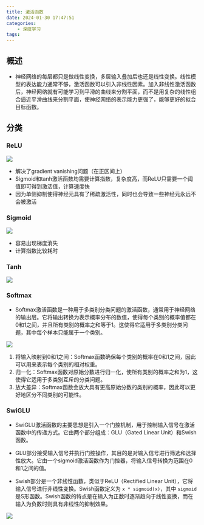 ```yaml
---
title: 激活函数
date: 2024-01-30 17:47:51
categories:
    - 深度学习
tags:
---
```


## 概述

- 神经网络的每层都只是做线性变换，多层输入叠加后也还是线性变换。线性模型的表达能力通常不够，激活函数可以引入非线性因素。加入非线性激活函数后，神经网络就有可能学习到平滑的曲线来分割平面，而不是用复杂的线性组合逼近平滑曲线来分割平面，使神经网络的表示能力更强了，能够更好的拟合目标函数。

## 分类

### ReLU

![](/img/note/202403202330.png)

- 解决了gradient vanishing问题（在正区间上）
- Sigmoid和tanh激活函数均需要计算指数，复杂度高，而ReLU只需要一个阈值即可得到激活值，计算速度快
- 因为单侧抑制使得神经元具有了稀疏激活性，同时也会导致一些神经元永远不会被激活

### Sigmoid

![](/img/note/202403202331.png)

- 容易出现梯度消失
- 计算指数比较耗时

### Tanh

![](/img/note/202403202332.png)

### Softmax

- Softmax激活函数是一种用于多类别分类问题的激活函数，通常用于神经网络的输出层。它将输出转换为表示概率分布的数值，使得每个类别的概率值都在0和1之间，并且所有类别的概率之和等于1。这使得它适用于多类别分类问题，其中每个样本只能属于一个类别。

![](/img/note/202403210919.png)

1. 将输入映射到0和1之间：Softmax函数确保每个类别的概率在0和1之间，因此可以用来表示每个类别的相对权重。
2. 归一化：Softmax函数对原始分数进行归一化，使所有类别的概率之和为1，这使得它适用于多类别互斥的分类问题。
3. 放大差异：Softmax函数会放大具有更高原始分数的类别的概率，因此可以更好地区分不同类别的可能性。

### SwiGLU

- SwiGLU激活函数的主要思想是引入一个门控机制，用于控制输入信号在激活函数中的传递方式。它由两个部分组成：GLU（Gated Linear Unit）和Swish函数。

- GLU部分接受输入信号并执行门控操作，其目的是对输入信号进行筛选和选择性放大。它由一个sigmoid激活函数作为门控器，将输入信号转换为范围在0和1之间的值。

- Swish部分是一个非线性函数，类似于ReLU（Rectified Linear Unit），它将输入信号进行非线性变换。Swish函数定义为 `x * sigmoid(x)`，其中 `sigmoid` 是S形函数。Swish函数的特点是在输入为正数时逐渐趋向于线性变换，而在输入为负数时则具有非线性的抑制效果。

![](/img/note/202403222050.png)
